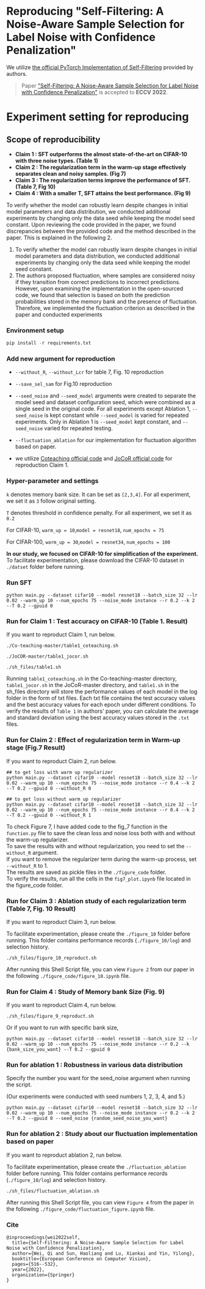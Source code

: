 
# Reproducing  "Self-Filtering: A Noise-Aware Sample Selection for Label Noise with Confidence Penalization"

We utilize [the official PyTorch Implementation of Self-Filtering](https://github.com/1998v7/Self-Filtering) provided by authors.

> Paper ["Self-Filtering: A Noise-Aware Sample Selection for Label Noise with Confidence Penalization"](https://www.ecva.net/papers/eccv_2022/papers_ECCV/papers/136900511.pdf) is accepted to **ECCV 2022**.

# Experiment setting for reproducing

## Scope of reproducibility

- **Claim 1 : SFT outperforms the almost state-of-the-art on CIFAR-10 with three noise types. (Table 1)**
- **Claim 2 : The regularization term in the warm-up stage effectively separates clean and noisy samples. (Fig 7)**
- **Claim 3 : The regularization terms improve the performance of SFT. (Table 7, Fig 10)**
- **Claim 4 : With a smaller T, SFT attains the best performance. (Fig 9)**

To verify whether the model can robustly learn despite changes in initial model parameters and data distribution,
we conducted additional experiments by changing only the data seed while keeping the model seed constant. Upon
reviewing the code provided in the paper, we found discrepancies between the provided code and the method described
in the paper. This is explained in the following 2.
1. To verify whether the model can robustly learn despite changes in initial model parameters and data distribution,
we conducted additional experiments by changing only the data seed while keeping the model seed constant.
2. The authors proposed fluctuation, where samples are considered noisy if they transition from correct predictions
to incorrect predictions. However, upon examining the implementation in the open-sourced code, we found
that selection is based on both the prediction probabilities stored in the memory bank and the presence of
fluctuation. Therefore, we implemented the fluctuation criterion as described in the paper and conducted
experiments

### Environment setup

```python
pip install -r requirements.txt
```

### Add new argument for reproduction

- `--without_R`, `--without_Lcr` for table 7, Fig. 10 reproduction

- `--save_sel_sam` for Fig.10 reproduction

- `--seed_noise` and `--seed_model` arguments were created to separate the model seed and dataset configuration seed, which were combined as a single seed in the original code. For all experiments except Ablation 1, `--seed_noise` is kept constant while `--seed_model` is varied for repeated experiments. Only in Ablation 1 is `--seed_model` kept constant, and `--seed_noise` varied for repeated testing.

- `--fluctuation_ablation` for our implementation for fluctuation algorithm based on paper.

- we utilize [Coteaching official code](https://github.com/bhanML/Co-teaching) and [JoCoR official code](https://github.com/hongxin001/JoCoR) for reproduction Claim 1.


### Hyper-parameter and settings

`k`  denotes memory bank size. It can be set as `[2,3,4]`. For all experiment, we set it as `3` follow original setting.

`T`  denotes threshold in confidence penalty. For all experiment, we set it as `0.2`

For CIFAR-10, `warm_up = 10`,`model = resnet18`, `num_epochs = 75`

For CIFAR-100, `warm_up = 30`,`model = resnet34`, `num_epochs = 100`

**In our study, we focused on CIFAR-10 for simplification of the experiment.**
To facilitate experimentation, please download the CIFAR-10 dataset in `./datset` folder before running.

### Run SFT

```
python main.py --dataset cifar10 --model resnet18 --batch_size 32 --lr 0.02 --warm_up 10 --num_epochs 75 --noise_mode instance --r 0.2 --k 2 --T 0.2 --gpuid 0
```

### Run for Claim 1 : Test accuracy on CIFAR-10 (Table 1. Result)

If you want to reproduct Claim 1, run below.

```
./Co-teaching-master/table1_coteaching.sh
```
```
./JoCOR-master/table1_jocor.sh
```
```
./sh_files/table1.sh
```

Running `table1_coteaching.sh` in the Co-teaching-master directory, `table1_jocor.sh` in the JoCoR-master directory, and `table1.sh` in the sh_files directory will store the performance values of each model in the log folder in the form of txt files. Each txt file contains the test accuracy values and the best accuracy values for each epoch under different conditions. To verify the results of `Table 1` in authors' paper, you can calculate the average and standard deviation using the best accuracy values stored in the `.txt` files.


### Run for Claim 2 : Effect of regularization term in Warm-up stage (Fig.7 Result)
If you want to reproduct Claim 2, run below.

```
## to get loss with warm up regularizer
python main.py --dataset cifar10 --model resnet18 --batch_size 32 --lr 0.02 --warm_up 10 --num_epochs 75 --noise_mode instance --r 0.4 --k 2 --T 0.2 --gpuid 0 --without_R 0

## to get loss without warm up regularizer
python main.py --dataset cifar10 --model resnet18 --batch_size 32 --lr 0.02 --warm_up 10 --num_epochs 75 --noise_mode instance --r 0.4 --k 2 --T 0.2 --gpuid 0 --without_R 1
```

To check Figure 7, I have added code to the fig_7 function in the `function.py` file to save the clean loss and noise loss both with and without the warm-up regularizer.\
To save the results with and without regularization, you need to set the `--without_R` argument.\
If you want to remove the regularizer term during the warm-up process, set `--without_R` to 1.\
The results are saved as pickle files in the `./figure_code` folder.\
To verify the results, run all the cells in the `fig7_plot.ipynb` file located in the figure_code folder.


### Run for Claim 3 : Ablation study of each regularization term (Table 7, Fig. 10 Result)
If you want to reproduct Claim 3, run below.

To facilitate experimentation, please create the `./figure_10` folder before running. This folder contains performance records (`./figure_10/log`) and selection history.

```
./sh_files/figure_10_reproduct.sh

```
After running this Shell Script file, you can view `Figure 2` from our paper in the following `./figure_code/figure_10.ipynb` file.


### Run for Claim 4 : Study of Memory bank Size (Fig. 9)
If you want to reproduct Claim 4, run below.


```
./sh_files/figure_9_reproduct.sh
```
Or if you want to run with specific bank size,
```
python main.py --dataset cifar10 --model resnet18 --batch_size 32 --lr 0.02 --warm_up 10 --num_epochs 75 --noise_mode instance --r 0.2 --k {bank_size_you_want} --T 0.2 --gpuid 0
```

### Run for ablation 1 : Robustness in various data distribution
Specify the number you want for the seed_noise argument when running the script.

(Our experiments were conducted with seed numbers 1, 2, 3, 4, and 5.)
```
python main.py --dataset cifar10 --model resnet18 --batch_size 32 --lr 0.02 --warm_up 10 --num_epochs 75 --noise_mode instance --r 0.2 --k 2 --T 0.2 --gpuid 0 --seed_noise {random_seed_noise_you_want}
```

### Run for ablation 2 : Study about our fluctuation implementation based on paper
If you want to reproduct ablation 2, run below.

To facilitate experimentation, please create the `./fluctuation_ablation` folder before running. This folder contains performance records (`./figure_10/log`) and selection history.

```
./sh_files/fluctuation_ablation.sh
```
After running this Shell Script file, you can view `Figure 4` from the paper in the following `./figure_code/fluctuation_figure.ipynb` file.

### Cite
```
@inproceedings{wei2022self,
  title={Self-Filtering: A Noise-Aware Sample Selection for Label Noise with Confidence Penalization},
  author={Wei, Qi and Sun, Haoliang and Lu, Xiankai and Yin, Yilong},
  booktitle={European Conference on Computer Vision},
  pages={516--532},
  year={2022},
  organization={Springer}
}
```
